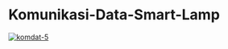 # Komunikasi-Data-Smart-Lamp

<a href="https://ibb.co/vvcBXf6"><img src="https://i.ibb.co/1J0nzBt/komdat-5.png" alt="komdat-5" border="0"></a>

<a video="demo.mp4" width="320" height="240">
  <source src="demo.mp4" type="video/mp4">